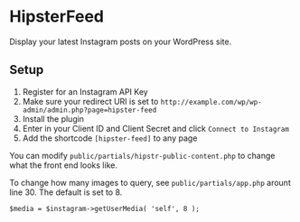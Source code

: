 # HipsterFeed
Display your latest Instagram posts on your WordPress site.

## Setup
1. Register for an Instagram API Key
2. Make sure your redirect URI is set to ```http://example.com/wp/wp-admin/admin.php?page=hipster-feed```
3. Install the plugin
4. Enter in your Client ID and Client Secret and click ```Connect to Instagram```
5. Add the shortcode ```[hipster-feed]``` to any page

You can modify ```public/partials/hipstr-public-content.php``` to change what the front end looks like.

To change how many images to query, see ```public/partials/app.php``` arount line 30. The default is set to 8.

```$media = $instagram->getUserMedia( 'self', 8 );```
